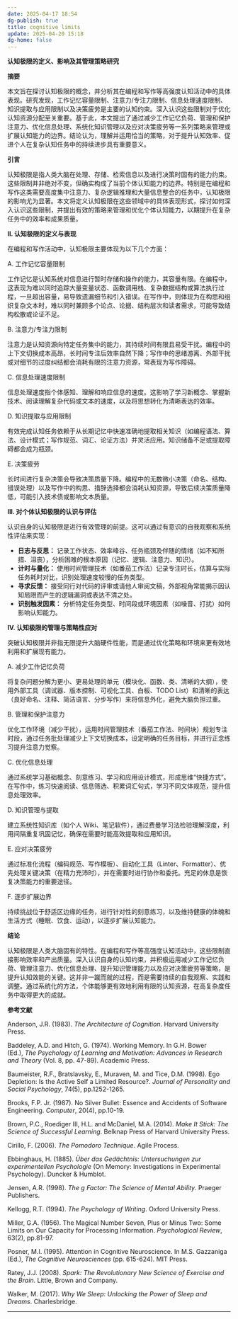 ```yaml
---
date: 2025-04-17 18:54
dg-publish: true
title: cognitive limits
update: 2025-04-20 15:18
dg-home: false
---
```


**认知极限的定义、影响及其管理策略研究**

**摘要**

本文旨在探讨认知极限的概念，并分析其在编程和写作等高强度认知活动中的具体表现。研究发现，工作记忆容量限制、注意力/专注力限制、信息处理速度限制、知识提取与应用限制以及决策疲劳是主要的认知约束。深入认识这些限制对于优化认知资源分配至关重要。基于此，本文提出了通过减少工作记忆负荷、管理和保护注意力、优化信息处理、系统化知识管理以及应对决策疲劳等一系列策略来管理或扩展认知能力的边界。结论认为，理解并运用恰当的策略，对于提升认知效率、促进个人在复杂认知任务中的持续进步具有重要意义。

**引言**

认知极限是指人类大脑在处理、存储、检索信息以及进行决策时固有的能力约束。这些限制并非绝对不变，但确实构成了当前个体认知能力的边界。特别是在编程和写作这类需要高度集中注意力、复杂逻辑推理和大量信息整合的任务中，认知极限的影响尤为显著。本文将定义认知极限在这些领域中的具体表现形式，探讨如何深入认识这些限制，并提出有效的策略来管理和优化个体认知能力，以期提升在复杂任务中的效率和成果质量。

**II. 认知极限的定义与表现**

在编程和写作活动中，认知极限主要体现为以下几个方面：

A. 工作记忆容量限制

工作记忆是认知系统对信息进行暂时存储和操作的能力，其容量有限。在编程中，这表现为难以同时追踪大量变量状态、函数调用栈、复杂数据结构或算法执行过程，一旦超出容量，易导致遗漏细节和引入错误。在写作中，则体现为在构思和组织复杂文本时，难以同时兼顾多个论点、论据、结构层次和读者需求，可能导致结构松散或论证不足。

B. 注意力/专注力限制

注意力是认知资源向特定任务集中的能力，其持续时间有限且易受干扰。编程中的上下文切换成本高昂，长时间专注后效率自然下降；写作中的思绪游离、外部干扰或对细节的过度纠结都会消耗有限的注意力资源，常表现为写作障碍。

C. 信息处理速度限制

信息处理速度指个体感知、理解和响应信息的速度。这影响了学习新概念、掌握新技术、阅读理解复杂代码或文本的速度，以及将思想转化为清晰表达的效率。

D. 知识提取与应用限制

有效完成认知任务依赖于从长期记忆中快速准确地提取相关知识（如编程语法、算法、设计模式；写作规范、词汇、论证方法）并灵活应用。知识储备不足或提取障碍都会成为瓶颈。

E. 决策疲劳

长时间进行复杂决策会导致决策质量下降。编程中的无数微小决策（命名、结构、错误处理）以及写作中的构思、措辞选择都会消耗认知资源，导致后续决策质量降低，可能引入技术债或影响文本质量。

**III. 对个体认知极限的认识与评估**

认识自身的认知极限是进行有效管理的前提。这可以通过有意识的自我观察和系统性评估来实现：

*   **日志与反思：** 记录工作状态、效率峰谷、任务瓶颈及伴随的情绪（如不知所措、沮丧），分析困难的根本原因（记忆、逻辑、注意力、知识）。
*   **计时与量化：** 使用时间管理技术（如番茄工作法）记录专注时长，估算与实际任务耗时对比，识别处理速度较慢的任务类型。
*   **寻求反馈：** 接受同行对代码的评审或请他人审阅文稿，外部视角常能揭示因认知局限而产生的逻辑漏洞或表达不清之处。
*   **识别触发因素：** 分析特定任务类型、时间段或环境因素（如噪音、打扰）如何影响认知能力。

**IV. 认知极限的管理与策略性应对**

突破认知极限并非指无限提升大脑硬件性能，而是通过优化策略和环境来更有效地利用和扩展现有能力。

A. 减少工作记忆负荷

将复杂问题分解为更小、更易处理的单元（模块化、函数、类、清晰的大纲），使用外部工具（调试器、版本控制、可视化工具、白板、TODO List）和清晰的表达（良好命名、注释、简洁语言、分步写作）来将信息外化，避免大脑负担过重。

B. 管理和保护注意力

优化工作环境（减少干扰），运用时间管理技术（番茄工作法、时间块）规划专注时段，通过任务批处理减少上下文切换成本，设定明确的任务目标，并进行正念练习提升注意力觉察。

C. 优化信息处理

通过系统学习基础概念、刻意练习、学习和应用设计模式，形成思维“快捷方式”。在写作中，练习快速阅读、信息筛选、积累词汇句式，学习不同文体规范，提升信息处理效率。

D. 知识管理与提取

建立系统性知识库（如个人 Wiki、笔记软件），通过费曼学习法检验理解深度，利用间隔重复巩固记忆，确保在需要时能高效提取和应用知识。

E. 应对决策疲劳

通过标准化流程（编码规范、写作模板）、自动化工具（Linter、Formatter）、优先处理关键决策（在精力充沛时），并在需要时进行协作和委托。充足的休息是恢复决策能力的重要途径。

F. 逐步扩展边界

持续挑战位于舒适区边缘的任务，进行针对性的刻意练习，以及维持健康的体魄和生活方式（睡眠、饮食、运动），以逐步扩展认知能力。

**结论**

认知极限是人类大脑固有的特性。在编程和写作等高强度认知活动中，这些限制直接影响效率和产出质量。深入认识自身的认知约束，并积极运用减少工作记忆负荷、管理注意力、优化信息处理、提升知识管理能力以及应对决策疲劳等策略，是提升认知效能的关键。这并非一蹴而就的过程，而是需要持续的自我观察、实践和调整。通过系统化的方法，个体能够更有效地利用有限的认知资源，在高复杂度任务中取得更大的成就。

**参考文献**


Anderson, J.R. (1983). _The Architecture of Cognition_. Harvard University Press.

Baddeley, A.D. and Hitch, G. (1974). Working Memory. In G.H. Bower (Ed.), _The Psychology of Learning and Motivation: Advances in Research and Theory_ (Vol. 8, pp. 47-89). Academic Press.

Baumeister, R.F., Bratslavsky, E., Muraven, M. and Tice, D.M. (1998). Ego Depletion: Is the Active Self a Limited Resource?. _Journal of Personality and Social Psychology_, 74(5), pp.1252-1265.

Brooks, F.P. Jr. (1987). No Silver Bullet: Essence and Accidents of Software Engineering. _Computer_, 20(4), pp.10-19.

Brown, P.C., Roediger III, H.L. and McDaniel, M.A. (2014). _Make It Stick: The Science of Successful Learning_. Belknap Press of Harvard University Press.

Cirillo, F. (2006). _The Pomodoro Technique_. Agile Process.

Ebbinghaus, H. (1885). _Über das Gedächtnis: Untersuchungen zur experimentellen Psychologie_ (On Memory: Investigations in Experimental Psychology). Duncker & Humblot.

Jensen, A.R. (1998). _The g Factor: The Science of Mental Ability_. Praeger Publishers.

Kellogg, R.T. (1994). _The Psychology of Writing_. Oxford University Press.

Miller, G.A. (1956). The Magical Number Seven, Plus or Minus Two: Some Limits on Our Capacity for Processing Information. _Psychological Review_, 63(2), pp.81-97.

Posner, M.I. (1995). Attention in Cognitive Neuroscience. In M.S. Gazzaniga (Ed.), _The Cognitive Neurosciences_ (pp. 615-624). MIT Press.

Ratey, J.J. (2008). _Spark: The Revolutionary New Science of Exercise and the Brain_. Little, Brown and Company.

Walker, M. (2017). _Why We Sleep: Unlocking the Power of Sleep and Dreams_. Charlesbridge.

---